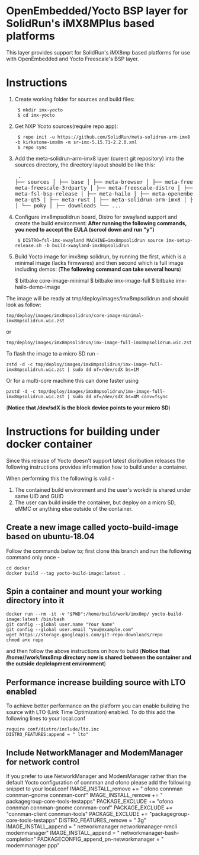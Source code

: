 OpenEmbedded/Yocto BSP layer for SolidRun's iMX8MPlus based platforms
================================================================

This layer provides support for SolidRun's iMX8mp based platforms for
use with OpenEmbedded and Yocto Freescale's BSP layer.


# Instructions
1. Create working folder for sources and build files:

		$ mkdir imx-yocto
		$ cd imx-yocto

2. Get NXP Ycoto sources(require repo app):

		$ repo init -u https://github.com/SolidRun/meta-solidrun-arm-imx8 -b kirkstone-imx8m -m sr-imx-5.15.71-2.2.0.xml
		$ repo sync

3. Add the meta-solidrun-arm-imx8 layer (curent git repository) into the sources directory, the directory layout should be like this:
				<pre>
					.
					├── sources
					│   	├── base
					│   	├── meta-browser
					│   	├── meta-freescale
					│   	├── meta-freescale-3rdparty
					│   	├── meta-freescale-distro
					│   	├── meta-fsl-bsp-release
					│   	├── meta-hailo
					│   	├── meta-openembedded
					│   	├── meta-qt5
					│   	├── meta-rust
					│   	├── meta-solidrun-arm-imx8
					│   	├── meta-timesys
					│   	└── poky
					│
					├── downloads
					└── ...
				</pre>
4. Configure imx8mpsolidrun board, Distro for xwayland support and create the build environment:
**After running the following commands, you need to accept the EULA (scrool down and run "y")**

		$ DISTRO=fsl-imx-xwayland MACHINE=imx8mpsolidrun source imx-setup-release.sh -b build-xwayland-imx8mpsolidrun

5. Build Yocto image for imx8mp solidrun, by running the first, which is a minimal image (lacks firmwares) and then second which is full image including demos:
(**The following command can take several hours**)

    $ bitbake core-image-minimal
    $ bitbake imx-image-full
	$ bitbake imx-hailo-demo-image

The image will be ready at tmp/deploy/images/imx8mpsolidrun and should look as follow:

    tmp/deploy/images/imx8mpsolidrun/core-image-minimal-imx8mpsolidrun.wic.zst

or

    tmp/deploy/images/imx8mpsolidrun/imx-image-full-imx8mpsolidrun.wic.zst

To flash the image to a micro SD run -

	zstd -d -c tmp/deploy/images/imx8mpsolidrun/imx-image-full-imx8mpsolidrun.wic.zst | sudo dd of=/dev/sdX bs=1M

Or for a multi-core machine this can done faster using

    pzstd -d -c tmp/deploy/images/imx8mpsolidrun/imx-image-full-imx8mpsolidrun.wic.zst | sudo dd of=/dev/sdX bs=4M conv=fsync

(**Notice that /dev/sdX is the block device points to your micro SD**)


# Instructions for building under docker container
Since this release of Yocto doesn't support latest disribution releases the following
instructions provides information how to build under a container.

When performing this the following is valid -
1. The contained build environment and the user's workdir is shared under same UID and GUID
2. The user can build inside the container, but deploy on a micro SD, eMMC or anything else outside of the container.

## Create a new image called yocto-build-image based on ubuntu-18.04

Follow the commands below to; first clone this branch and run the following command only once -

    cd docker
    docker build --tag yocto-build-image:latest .

## Spin a container and mount your working directory into it

    docker run --rm -it -v "$PWD":/home/build/work/imx8mp/ yocto-build-image:latest /bin/bash
    git config --global user.name "Your Name"
    git config --global user.email "you@example.com"
    wget https://storage.googleapis.com/git-repo-downloads/repo
    chmod a+x repo

and then follow the above instructions on how to build (**Notice that /home/<username>/work/imx8mp directory now is shared between the container and the outside deplelopment environment**)

## Performance increase building source with LTO enabled

To achieve better performance on the platform you can enable building the source with LTO (Link Time Optimization) enabled. To do this add the following lines to your local.conf

    require conf/distro/include/lto.inc
    DISTRO_FEATURES:append = " lto"

## Include NetworkManager and ModemManager for network control
If you prefer to use NetworkManager and ModemManager rather than the default Yocto configuration of connman and ofono please add the following snippet to your local.conf
    IMAGE_INSTALL_remove += " ofono connman connman-gnome connman-conf"
    IMAGE_INSTALL_remove += " packagegroup-core-tools-testapps"
    PACKAGE_EXCLUDE += "ofono connman connman-gnome connman-conf"
    PACKAGE_EXCLUDE += "connman-client connman-tools"
    PACKAGE_EXCLUDE += "packagegroup-core-tools-testapps"
    DISTRO_FEATURES_remove = " 3g"
    IMAGE_INSTALL_append = " networkmanager networkmanager-nmcli modemmanager"
    IMAGE_INSTALL_append = " networkmanager-bash-completion"
    PACKAGECONFIG_append_pn-networkmanager = " modemmanager ppp"
